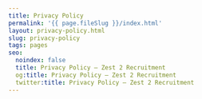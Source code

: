 ```yaml
---
title: Privacy Policy
permalink: '{{ page.fileSlug }}/index.html'
layout: privacy-policy.html
slug: privacy-policy
tags: pages
seo:
  noindex: false
  title: Privacy Policy – Zest 2 Recruitment
  og:title: Privacy Policy – Zest 2 Recruitment
  twitter:title: Privacy Policy – Zest 2 Recruitment
---
```



